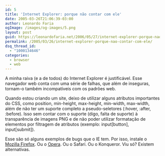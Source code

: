 ```yaml
---
id: 5
title: 'Internet Explorer: porque não contar com ele'
date: 2005-03-26T21:06:39-03:00
author: Leonardo Faria
ogImage: /images/og-images/5.png
layout: post
guid: https://leonardofaria.net/2006/05/27/internet-explorer-porque-nao-contar-com-ele/
permalink: /2005/03/26/internet-explorer-porque-nao-contar-com-ele/
dsq_thread_id:
  - "1000134646"
categories:
  - browser
  - web
---
```

A minha raiva (e a de todos) do Internet Explorer é justificável. Esse navegador web conta com uma série de falhas, que além de inseguras, tornam-o também incompatíveis com os padrões web.

Quando estou criando um site, deixo de utilizar alguns atributos importantes do CSS, como position, min-height, max-height, min-width, max-width, além de não ter um suporte completo a pseudo-seletores (:hover, :after, :before). Isso sem contar com o suporte (digo, falta de suporte) à transparência de imagens PNG e de não poder utilizar formatação de elementos por filtragem de atributos (exemplo: input[button], input[submit]).

Esse são só alguns exemplos de bugs que o IE tem. Por isso, instale o [Mozilla Firefox](http://www.mozilla.org). Ou o [Opera](http://www.opera.com). Ou o Safari. Ou o Konqueror. Viu só? Existem alternativas.
